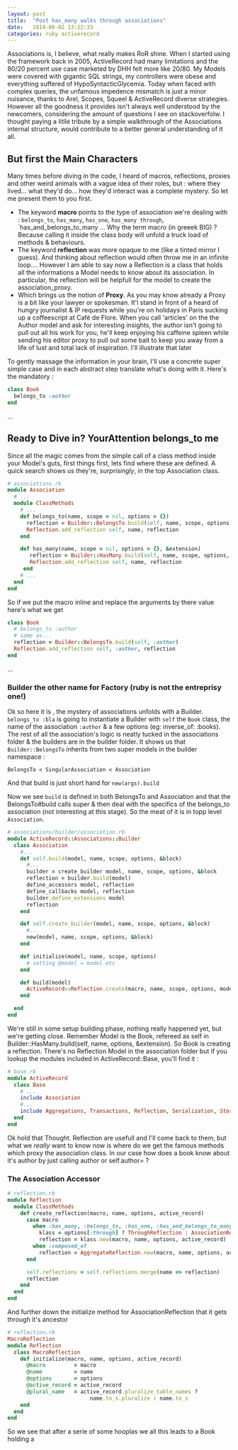 ```yaml
---
layout: post
title:  "Post has_many walks through associations"
date:   2014-06-02 13:22:33
categories: ruby activerecord
---
```


Associations is, I believe, what really makes RoR shine. When I started using the framework back in 2005, ActiveRecord had many limitations and the 80/20 percent use case marketed by DHH felt more like 20/80. My Models were covered with gigantic SQL strings, my controllers were obese and everything suffered of HypoSyntacticGlycemia. Today when faced with complex queries, the unfamous impedence mismatch is just a minor nuisance, thanks to Arel, Scopes, Squeel & ActiveRecord diverse strategies. However all the goodness it provides isn't always well understood by the newcomers, considering the amount of questions I see on stackoverfolw. I thought paying a litlle tribute by a simple walkthrough of the Associations internal structure, would contribute to a better general understanding of it all.

## But first the Main Characters
Many times before diving in the code, I heard of macros, reflections, proxies and other weird animals with a vague idea of their roles, but : where they lived... what they'd do... how they'd interact was a complete mystery. So let me present them to you first.

* The keyword __macro__ points to the type of association we're dealing with : `belongs_to`, `has_many`, `has_one`, `has_many through`, `has_and_belongs_to_many ... Why the term macro (in greeek BIG) ? Because calling it inside the class body will unfold a truck load of methods & behaviours.
* The keyword __reflection__ was more opaque to me (like a tinted mirror I guess). And thinking about reflection would often throw me in an infinite loop.... However I am able to say now a Reflection is a class that holds all the informations a Model needs to know about its association. In particular, the reflection will be helpfull for the model to create the association_proxy.
* Which brings us the notion of __Proxy__. As you may know already a Proxy is a bit like your lawyer or spokesman. It'l stand in front of a heard of hungry journalist & IP requests while you're on holidays in Paris sucking up a coffeescript at Café de Flore. When you call 'articles' on the the Author model and ask for interesting insights, the author isn't going to pull out all his work for you, he'll keep enjoying his caffeine spleen while sending his editor proxy to pull out some bait to keep you away from a life of lust and total lack of inspiration. I'll illustrate that later

To gently massage the information in your brain, I'll use a concrete super simple case and in each abstract step translate what's doing with it. Here's the mandatory :

```ruby
class Book
  belongs_to :author
end
```

...

## Ready to Dive in? YourAttention belongs_to me

Since all the magic comes from the simple call of a class method inside your Model's guts, first things first, lets find where these are defined. A quick search shows us they're, _surprisingly_, in the top Association class.

```ruby
# associations.rb
module Association
  # ...
  module ClassMethods
    # ...
    def belongs_to(name, scope = nil, options = {})
      reflection = Builder::BelongsTo.build(self, name, scope, options)
      Reflection.add_reflection self, name, reflection
    end

    def has_many(name, scope = nil, options = {}, &extension)
       reflection = Builder::HasMany.build(self, name, scope, options, &extension)
       Reflection.add_reflection self, name, reflection
     end
    # ...
  end
end
```

So if we put the macro inline and replace the arguments by there value here's what we get

```ruby
class Book
  # belongs_to :author
  # same as...
  reflection = Builder::BelongsTo.build(self, :author)
  Reflection.add_reflection self, :author, reflection
end
```
...

### Builder the other name for Factory (ruby is not the entreprisy one!)

Ok so here it is , the mystery of associations unfolds with a Builder. `belongs_to :bla` is going to instantiate a Builder with `self` the `Book` class, the name of the association `:author` & a few options (eg: inverse_of: :books).
The rest of all the association's logic is neatly tucked in the associations folder & the builders are in the builder folder. It shows us that `Builder::BelongsTo` inherits from two super models in the builder namespace :

`BelongsTo < SingularAssociation < Association`

And that build is just short hand for `new(args).build`

Now we see `build` is defined in both BelongsTo and Association and that the BelongsTo#build calls super & then deal with the specifics of the belongs_to association (not interesting at this stage). So the meat of it is in topp level `Association`.  

```ruby
# associations/builder/association.rb
module ActiveRecord::Associations::Builder
  class Association
    #...
    def self.build(model, name, scope, options, &block)
      #...
      builder = create_builder model, name, scope, options, &block
      reflection = builder.build(model)
      define_accessors model, reflection
      define_callbacks model, reflection
      builder.define_extensions model
      reflection
    end

    def self.create_builder(model, name, scope, options, &block)
      #...
      new(model, name, scope, options, &block)
    end

    def initialize(model, name, scope, options)
      # setting @model = model etc
    end

    def build(model)
      ActiveRecord::Reflection.create(macro, name, scope, options, model)
    end

  end
end
```

We're still in some setup building phase, nothing really happened yet, but we're getting close.
Remember Model is the Book, refereed as self in Builder::HasMany.build(self, name, options, &extension). So Book is creating a reflection. There's no Reflection Model in the association folder but if you lookup the modules included in ActiveRecord::Base, you'll find it :

```ruby 
# base.rb
module ActiveRecord
  class Base
    # ...
    include Association
    #...
    include Aggregations, Transactions, Reflection, Serialization, Store
  end
end
```

Ok hold that Thought. Reflection are usefull and I'll come back to them, but what we _really_ want to know now is where do we get the famous methods which proxy the association class. In our case how does a book know about it's author by just calling author or self.author= ?

### The Association Accessor 



```ruby
# reflection.rb
module Reflection
  module ClassMethods
    def create_reflection(macro, name, options, active_record)
      case macro
        when :has_many, :belongs_to, :has_one, :has_and_belongs_to_many
          klass = options[:through] ? ThroughReflection : AssociationReflection
          reflection = klass.new(macro, name, options, active_record)
        when :composed_of
          reflection = AggregateReflection.new(macro, name, options, active_record)
      end

      self.reflections = self.reflections.merge(name => reflection)
      reflection
    end
  end
end
```

  
And further down the initialize method for AssociationReflection that it gets through it's ancestor 

```ruby
# reflection.rb
MacroReflection
module Reflection
  class MacroReflection
    def initialize(macro, name, options, active_record)
      @macro         = macro
      @name          = name
      @options       = options
      @active_record = active_record
      @plural_name   = active_record.pluralize_table_names ?
                          name.to_s.pluralize : name.to_s
    end
  end
end
```


So we see that after a serie of some hooplas we all this leads to a Book holding a 



[association.rb]: https://github.com/rails/rails/blob/master/activerecord/lib/active_record/associations.rb
[builder/association.rb]: https://github.com/rails/rails/blob/master/activerecord/lib/active_record/associations/builder/association.rb











